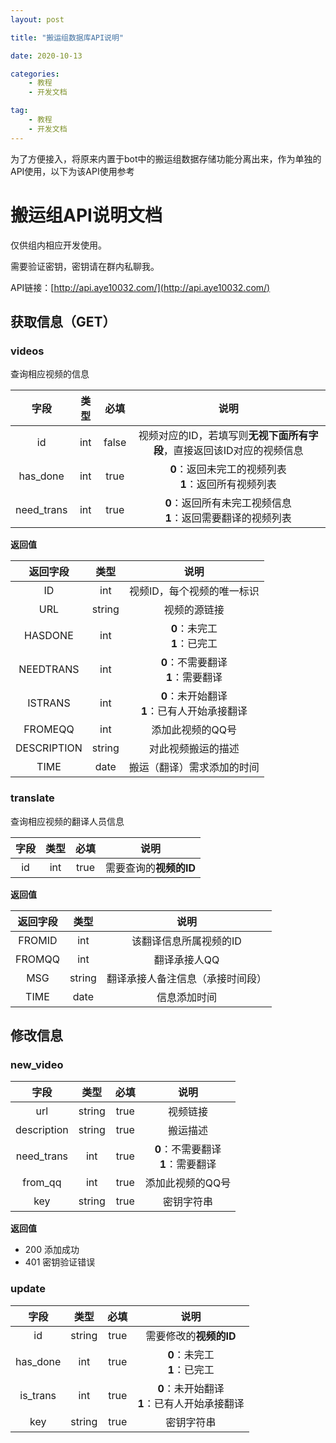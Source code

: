 ```yaml
---
layout: post

title: "搬运组数据库API说明"

date: 2020-10-13

categories: 
	- 教程
	- 开发文档

tag: 
	- 教程
	- 开发文档
---
```




为了方便接入，将原来内置于bot中的搬运组数据存储功能分离出来，作为单独的API使用，以下为该API使用参考
<!-- more -->

# 搬运组API说明文档

仅供组内相应开发使用。

需要验证密钥，密钥请在群内私聊我。

API链接：[http://api.aye10032.com/](http://api.aye10032.com/)

## 获取信息（GET）

### videos

查询相应视频的信息

|    字段    | 类型 | 必填  |                             说明                             |
| :--------: | :--: | :---: | :----------------------------------------------------------: |
|     id     | int  | false | 视频对应的ID，若填写则**无视下面所有字段**，直接返回该ID对应的视频信息 |
|  has_done  | int  | true  |   **0**：返回未完工的视频列表<br>  **1**：返回所有视频列表   |
| need_trans | int  | true  | **0**：返回所有未完工视频信息<br> **1**：返回需要翻译的视频列表 |



**返回值**

|  返回字段   |  类型  |                      说明                       |
| :---------: | :----: | :---------------------------------------------: |
|     ID      |  int   |           视频ID，每个视频的唯一标识            |
|     URL     | string |                  视频的源链接                   |
|   HASDONE   |  int   |         **0**：未完工<br> **1**：已完工         |
|  NEEDTRANS  |  int   |      **0**：不需要翻译<br> **1**：需要翻译      |
|   ISTRANS   |  int   | **0**：未开始翻译<br> **1**：已有人开始承接翻译 |
|   FROMEQQ   |  int   |                添加此视频的QQ号                 |
| DESCRIPTION | string |               对此视频搬运的描述                |
|    TIME     |  date  |           搬运（翻译）需求添加的时间            |



### translate

查询相应视频的翻译人员信息

| 字段 | 类型 | 必填 |          说明          |
| :--: | :--: | :--: | :--------------------: |
|  id  | int  | true | 需要查询的**视频的ID** |

**返回值**

| 返回字段 |  类型  |               说明               |
| :------: | :----: | :------------------------------: |
|  FROMID  |  int   |      该翻译信息所属视频的ID      |
|  FROMQQ  |  int   |           翻译承接人QQ           |
|   MSG    | string | 翻译承接人备注信息（承接时间段） |
|   TIME   |  date  |           信息添加时间           |





## 修改信息



### new_video

|    字段     |  类型  | 必填 |                 说明                  |
| :---------: | :----: | :--: | :-----------------------------------: |
|     url     | string | true |               视频链接                |
| description | string | true |               搬运描述                |
| need_trans  |  int   | true | **0**：不需要翻译<br> **1**：需要翻译 |
|   from_qq   |  int   | true |           添加此视频的QQ号            |
|     key     | string | true |              密钥字符串               |



**返回值**

- 200 添加成功
- 401 密钥验证错误



### update

|   字段   |  类型  | 必填 |                      说明                       |
| :------: | :----: | :--: | :---------------------------------------------: |
|    id    | string | true |             需要修改的**视频的ID**              |
| has_done |  int   | true |         **0**：未完工<br> **1**：已完工         |
| is_trans |  int   | true | **0**：未开始翻译<br> **1**：已有人开始承接翻译 |
|   key    | string | true |                   密钥字符串                    |

